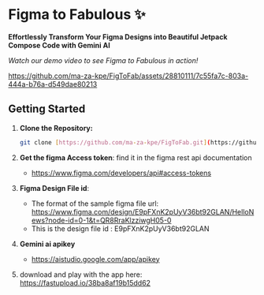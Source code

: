 # Figma to Fabulous ✨

**Effortlessly Transform Your Figma Designs into Beautiful Jetpack Compose Code with Gemini AI**

*Watch our demo video to see Figma to Fabulous in action!*

https://github.com/ma-za-kpe/FigToFab/assets/28810111/7c55fa7c-803a-444a-b76a-d549dae80213

## Getting Started

1. **Clone the Repository:**
   ```bash
   git clone [https://github.com/ma-za-kpe/FigToFab.git](https://github.com/ma-za-kpe/FigToFab.git)
   
2. **Get the figma Access token**: find it in the figma rest api documentation
    - https://www.figma.com/developers/api#access-tokens
3. **Figma Design File id**: 
    - The format of the sample figma file url: https://www.figma.com/design/E9pFXnK2pUyV36bt92GLAN/HelloNews?node-id=0-1&t=QR8RraKlzziwgH05-0
    - This is the design file id : E9pFXnK2pUyV36bt92GLAN

4. **Gemini ai apikey**
    - https://aistudio.google.com/app/apikey
  
5. download and play with the app here: https://fastupload.io/38ba8af19b15dd62
